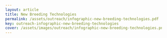 ```yaml
---
layout: article
title: New Breeding Technologies
permalink: /assets/outreach/infographic-new-breeding-technologies.pdf
key: outreach-infographic-new-breeding-technologies
cover: /assets/images/outreach/infographic-new-breeding-technologies.png
---
```

